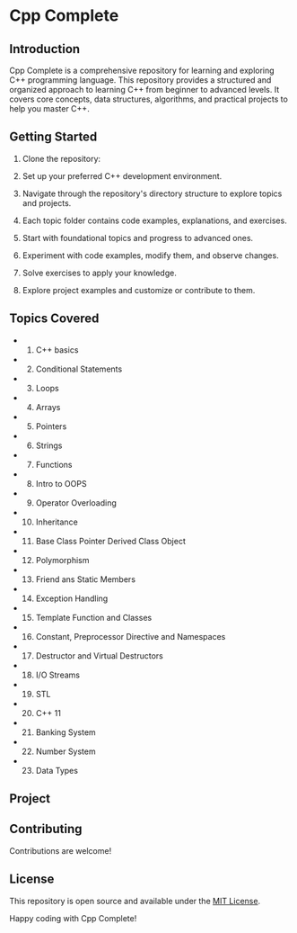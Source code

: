 # Cpp Complete

## Introduction

Cpp Complete is a comprehensive repository for learning and exploring C++ programming language. This repository provides a structured and organized approach to learning C++ from beginner to advanced levels. It covers core concepts, data structures, algorithms, and practical projects to help you master C++.

## Getting Started

1. Clone the repository:


2. Set up your preferred C++ development environment.

3. Navigate through the repository's directory structure to explore topics and projects.

4. Each topic folder contains code examples, explanations, and exercises.

5. Start with foundational topics and progress to advanced ones.

6. Experiment with code examples, modify them, and observe changes.

7. Solve exercises to apply your knowledge.

8. Explore project examples and customize or contribute to them.

## Topics Covered
- 1. C++ basics
- 2. Conditional Statements 
- 3. Loops
- 4. Arrays
- 5. Pointers
- 6. Strings
- 7. Functions
- 8. Intro to OOPS
- 9. Operator Overloading
- 10. Inheritance
- 11. Base Class Pointer Derived Class Object 
- 12. Polymorphism
- 13. Friend ans Static Members
- 14. Exception Handling
- 15. Template Function and Classes
- 16. Constant, Preprocessor Directive and Namespaces
- 17. Destructor and Virtual Destructors
- 18. I/O Streams
- 19. STL
- 20. C++ 11
- 21. Banking System
- 22. Number System 
- 23. Data Types


## Project


## Contributing

Contributions are welcome!

## License

This repository is open source and available under the [MIT License](https://opensource.org/licenses/MIT).

Happy coding with Cpp Complete!
